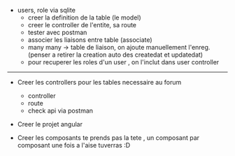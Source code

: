 + users, role via sqlite
    - creer la definition de la table (le model)
    - creer le controller de l'entite, sa route
    - tester avec postman
    - associer les liaisons entre table (associate)
    - many many -> table de liaison, on ajoute manuellement l'enreg.
      (penser a retirer la creation auto des createdat et updatedat)
    - pour recuperer les roles d'un user , on l'inclut dans user controller
-------------------------------------------------------------

+ Creer les controllers pour les tables necessaire au forum
    - controller
    - route
    - check api via postman

+ Creer le projet angular
+ Creer les composants
    te prends pas la tete , un composant par composant 
    une fois a l'aise tuverras :D